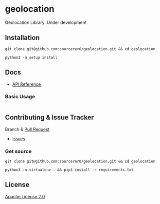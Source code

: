 # geolocation
Geolocation Library. Under development

## Installation
```shell script
git clone git@github.com:sourcerer0/geolocation.git && cd geolocation

python3 -m setup install
```

## Docs
- [API Reference](https://github.com/sourcerer0/geolocation/blob/v1.0/docs/location.md)

### Basic Usage
```python

```

## Contributing & Issue Tracker
Branch & [Pull Request](https://github.com/sourcerer0/geolocation/pulls)
- [Issues](https://github.com/sourcerer0/geolocation/issues)

### Get source
```shell script
git clone git@github.com:sourcerer0/geolocation.git && cd geolocation

python3 -m virtualenv . && pip3 install -r requirements.txt
```

## License
[Apache License 2.0](https://github.com/sourcerer0/geolocation/blob/master/LICENSE)
